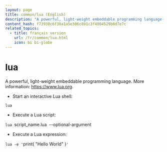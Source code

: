 ```yaml
---
layout: page
title: common/lua (English)
description: "A powerful, light-weight embeddable programming language."
content_hash: f73930c6f38a1a5e306c891c3f4004529b6d7e7c
related_topics:
  - title: français version
    url: /fr/common/lua.html
    icon: bi bi-globe
---
```

# lua

A powerful, light-weight embeddable programming language.
More information: <https://www.lua.org>.

- Start an interactive Lua shell:

`lua`

- Execute a Lua script:

`lua `<span class="tldr-var badge badge-pill bg-dark-lm bg-white-dm text-white-lm text-dark-dm font-weight-bold">script_name.lua</span>` `<span class="tldr-var badge badge-pill bg-dark-lm bg-white-dm text-white-lm text-dark-dm font-weight-bold">--optional-argument</span>

- Execute a Lua expression:

`lua -e '`<span class="tldr-var badge badge-pill bg-dark-lm bg-white-dm text-white-lm text-dark-dm font-weight-bold">print( "Hello World" )</span>`'`
